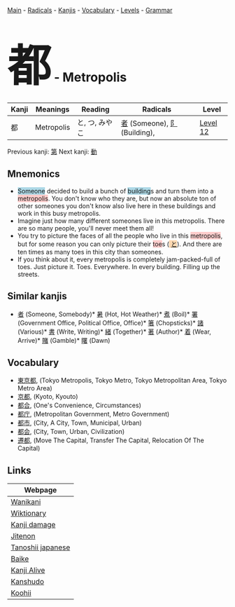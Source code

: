 <style> bigfont {font-size: 100px}</style>
[Main](../index.md) -
[Radicals](../radicals.md) -
[Kanjis](../kanjis.md) -
[Vocabulary](../vocabulary.md) -
[Levels](../levels.md) -
[Grammar](../grammar.md)
# <bigfont> 都</bigfont> - Metropolis 

| Kanji | Meanings | Reading | Radicals | Level |
| --- | --- | --- | --- | --- |
| 都 | Metropolis | と, つ, みやこ | [者](../radicals/者.md) (Someone), [阝](../radicals/阝.md) (Building),  | [Level 12](../levels/wk_level12.md) |

Previous kanji: [第](第.md) Next kanji: [動](動.md) 

## Mnemonics
 * <span style="background-color:#ADD8E6"> Someone</span> decided to build a bunch of <span style="background-color:#ADD8E6"> building</span>s and turn them into a <span style="background-color:#ffcccb"> metropolis</span>. You don't know who they are, but now an absolute ton of other someones you don't know also live here in these buildings and work in this busy metropolis.
* Imagine just how many different someones live in this metropolis. There are so many people, you'll never meet them all!
* You try to picture the faces of all the people who live in this <span style="background-color:#ffcccb"> metropolis</span>, but for some reason you can only picture their <span style="background-color:#ffcccb"> toe</span>s (<span style="background-color:#fed8b1"> [と](https://jisho.org/search/と)</span>). And there are ten times as many toes in this city than someones.
* If you think about it, every metropolis is completely jam-packed-full of toes. Just picture it. Toes. Everywhere. In every building. Filling up the streets.


## Similar kanjis
 * [者](者.md) (Someone, Somebody)* [暑](暑.md) (Hot, Hot Weather)* [煮](煮.md) (Boil)* [署](署.md) (Government Office, Political Office, Office)* [箸](箸.md) (Chopsticks)* [諸](諸.md) (Various)* [書](書.md) (Write, Writing)* [緒](緒.md) (Together)* [著](著.md) (Author)* [着](着.md) (Wear, Arrive)* [賭](賭.md) (Gamble)* [曙](曙.md) (Dawn)


## Vocabulary
 * [東京都](../vocabulary/都.md), (Tokyo Metropolis, Tokyo Metro, Tokyo Metropolitan Area, Tokyo Metro Area)
* [京都](../vocabulary/都.md), (Kyoto, Kyouto)
* [都合](../vocabulary/都.md), (One's Convenience, Circumstances)
* [都庁](../vocabulary/都.md), (Metropolitan Government, Metro Government)
* [都市](../vocabulary/都.md), (City, A City, Town, Municipal, Urban)
* [都会](../vocabulary/都.md), (City, Town, Urban, Civilization)
* [遷都](../vocabulary/都.md), (Move The Capital, Transfer The Capital, Relocation Of The Capital)



## Links 

| Webpage |
| --- |
| [Wanikani          ](https://www.wanikani.com/kanji/都) |
| [Wiktionary        ](https://en.wiktionary.org/wiki/都) |
| [Kanji damage      ](http://www.kanjidamage.com/kanji/search?utf8=✓&q=都) |
| [Jitenon           ](https://jitenon.com/kanji/都) |
| [Tanoshii japanese ](https://www.tanoshiijapanese.com/dictionary/kanji.cfm?k=都) |
| [Baike             ](https://baike.baidu.com/item/都) |
| [Kanji Alive       ](https://app.kanjialive.com/都) |
| [Kanshudo          ](https://www.kanshudo.com/searchmn?q=都) |
| [Koohii            ](https://kanji.koohii.com/study/kanji/都) |
